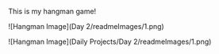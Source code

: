 This is my hangman game!

![Hangman Image](Day 2/readmeImages/1.png)

![Hangman Image](Daily Projects/Day 2/readmeImages/1.png)
